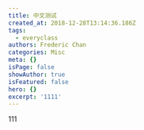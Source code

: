 ```yaml
---
title: 中文测试
created_at: 2018-12-28T13:14:36.186Z
tags:
  - everyclass
authors: Frederic Chan
categories: Misc
meta: {}
isPage: false
showAuthor: true
isFeatured: false
hero: {}
excerpt: '1111'
---
```

111
